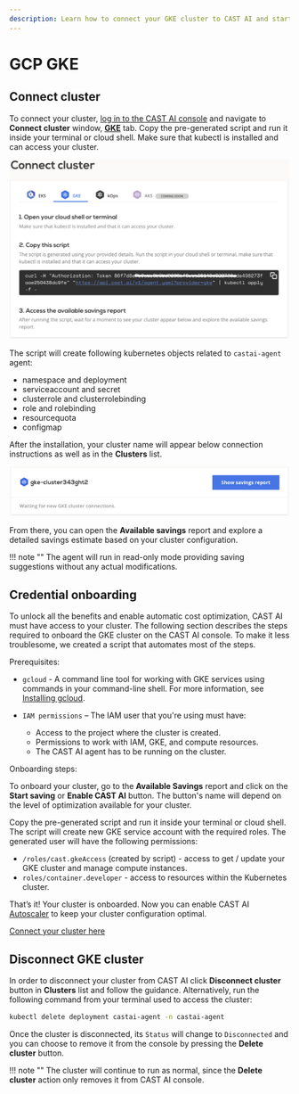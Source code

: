 ```yaml
---
description: Learn how to connect your GKE cluster to CAST AI and start saving now!
---
```


# GCP GKE

## Connect cluster

To connect your cluster, [log in to the CAST AI console](https://console.cast.ai/external-clusters/new) and navigate to **Connect cluster** window, [**GKE**](https://console.cast.ai/external-clusters/new#gke) tab. Copy the pre-generated script and run it inside your terminal or cloud shell. Make sure that kubectl is installed and can access your cluster.

![img.png](../../screenshots/connect-gke-1.png)

The script will create following kubernetes objects related to `castai-agent` agent:

- namespace and deployment
- serviceaccount and secret
- clusterrole and clusterrolebinding
- role and rolebinding
- resourcequota
- configmap

After the installation, your cluster name will appear below connection instructions as well as in the **Clusters** list.

![img.png](../../screenshots/connect-gke-2.png)

From there, you can open the **Available savings** report and explore a detailed savings estimate based on your cluster configuration.

!!! note ""
    The agent will run in read-only mode providing saving suggestions without any actual modifications.

## Credential onboarding

To unlock all the benefits and enable automatic cost optimization, CAST AI must have access to your cluster. The following
section describes the steps required to onboard the GKE cluster on the CAST AI console. To make it less troublesome, we created
a script that automates most of the steps.

Prerequisites:

- `gcloud` - A command line tool for working with GKE services using commands in your command-line shell. For more
  information, see [Installing gcloud](https://cloud.google.com/sdk/docs/install).

- `IAM permissions` – The IAM user that you're using must have:
    - Access to the project where the cluster is created.
    - Permissions to work with IAM, GKE, and compute resources.
    - The CAST AI agent has to be running on the cluster.

Onboarding steps:

To onboard your cluster, go to the **Available Savings** report and click on the **Start saving** or **Enable CAST AI** button. The button's name will depend on the level of optimization available for your cluster.

Copy the pre-generated script and run it inside your terminal or cloud shell. The script will create new GKE service account with the required roles. The generated user will have the following permissions:

- `/roles/cast.gkeAccess` (created by script) - access to get / update your GKE cluster and manage compute instances.
- `roles/container.developer` - access to resources within the Kubernetes cluster.

That’s it! Your cluster is onboarded. Now you can enable CAST AI [Autoscaler](../../../product-overview/console/autoscaler.md) to keep your cluster configuration optimal.

[Connect your cluster here](https://console.cast.ai/external-clusters/new#gke)

## Disconnect GKE cluster

In order to disconnect your cluster from CAST AI click **Disconnect cluster** button in **Clusters** list and follow the guidance. Alternatively, run the following command from your terminal used to access the cluster:

```bash
kubectl delete deployment castai-agent -n castai-agent
```

Once the cluster is disconnected, its `Status` will change to `Disconnected` and you can choose to remove it from the console by pressing the **Delete cluster** button.

!!! note ""
    The cluster will continue to run as normal, since the **Delete cluster** action only removes it from CAST AI console.
